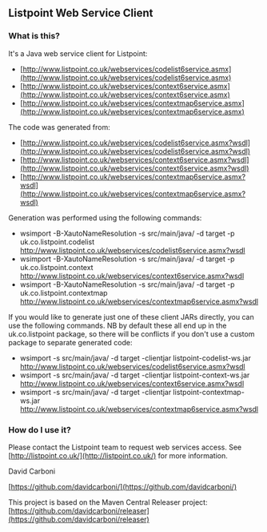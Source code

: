 
Listpoint Web Service Client
--------


### What is this?

It's a Java web service client for Listpoint: 

 * [http://www.listpoint.co.uk/webservices/codelist6service.asmx](http://www.listpoint.co.uk/webservices/codelist6service.asmx)
 * [http://www.listpoint.co.uk/webservices/context6service.asmx](http://www.listpoint.co.uk/webservices/context6service.asmx)
 * [http://www.listpoint.co.uk/webservices/contextmap6service.asmx](http://www.listpoint.co.uk/webservices/contextmap6service.asmx)

The code was generated from:

 * [http://www.listpoint.co.uk/webservices/codelist6service.asmx?wsdl](http://www.listpoint.co.uk/webservices/codelist6service.asmx?wsdl)
 * [http://www.listpoint.co.uk/webservices/context6service.asmx?wsdl](http://www.listpoint.co.uk/webservices/context6service.asmx?wsdl)
 * [http://www.listpoint.co.uk/webservices/contextmap6service.asmx?wsdl](http://www.listpoint.co.uk/webservices/contextmap6service.asmx?wsdl)
 
Generation was performed using the following commands:

 * wsimport -B-XautoNameResolution -s src/main/java/ -d target -p uk.co.listpoint.codelist http://www.listpoint.co.uk/webservices/codelist6service.asmx?wsdl
 * wsimport -B-XautoNameResolution -s src/main/java/ -d target -p uk.co.listpoint.context http://www.listpoint.co.uk/webservices/context6service.asmx?wsdl
 * wsimport -B-XautoNameResolution -s src/main/java/ -d target -p uk.co.listpoint.contextmap http://www.listpoint.co.uk/webservices/contextmap6service.asmx?wsdl

If you would like to generate just one of these client JARs directly, you can use the following commands. NB by default these all end up in the uk.co.listpoint package, so there will be conflicts if you don't use a custom package to separate generated code:

 * wsimport -s src/main/java/ -d target -clientjar listpoint-codelist-ws.jar http://www.listpoint.co.uk/webservices/codelist6service.asmx?wsdl
 * wsimport -s src/main/java/ -d target -clientjar listpoint-context-ws.jar http://www.listpoint.co.uk/webservices/context6service.asmx?wsdl
 * wsimport -s src/main/java/ -d target -clientjar listpoint-contextmap-ws.jar http://www.listpoint.co.uk/webservices/contextmap6service.asmx?wsdl


### How do I use it?

Please contact the Listpoint team to request web services access.
See [http://listpoint.co.uk/](http://listpoint.co.uk/) for more information.

		
David Carboni

[https://github.com/davidcarboni/](https://github.com/davidcarboni/)

This project is based on the Maven Central Releaser project: [https://github.com/davidcarboni/releaser](https://github.com/davidcarboni/releaser)
